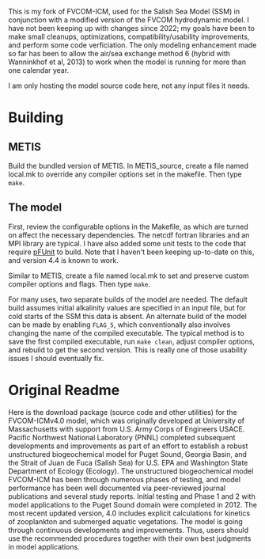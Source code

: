 This is my fork of FVCOM-ICM, used for the Salish Sea Model (SSM) in
conjunction with a modified version of the FVCOM hydrodynamic model. I have
not been keeping up with changes since 2022; my goals have been to make
small cleanups, optimizations, compatibility/usability improvements, and
perform some code verficiation. The only modeling enhancement made so far
has been to allow the air/sea exchange method 6 (hybrid with Wanninkhof et
al, 2013) to work when the model is running for more than one calendar
year.

I am only hosting the model source code here, not any input files it
needs.

# Building

## METIS

Build the bundled version of METIS. In METIS_source, create a file named
local.mk to override any compiler options set in the makefile. Then type
`make`.

## The model

First, review the configurable options in the Makefile, as which are turned
on affect the necessary dependencies. The netcdf fortran libraries and an
MPI library are typical. I have also added some unit tests to the code that
require [pFUnit](https://github.com/Goddard-Fortran-Ecosystem/pFUnit) to
build. Note that I haven't been keeping up-to-date on this, and version 4.4
is known to work.

Similar to METIS, create a file named local.mk to set and preserve custom
compiler options and flags. Then type `make`.

For many uses, two separate builds of the model are needed. The default
build assumes initial alkalinity values are specified in an input file, but
for cold starts of the SSM this data is absent. An alternate build of the
    model can be made by enabling `FLAG_5`, which conventionally also
    involves changing the name of the compiled executable. The typical
    method is to save the first compiled executable, run `make clean`,
    adjust compiler options, and rebuild to get the second version. This is
    really one of those usability issues I should eventually fix.

# Original Readme

Here is the download package (source code and other utilities) for the FVCOM-ICMv4.0 model, which 
was originally developed at University of Massachusetts with support from U.S. Army Corps of Engineers USACE. 
Pacific Northwest National Laboratory (PNNL) completed subsequent developments and improvements as part of an effort 
to establish a robust unstructured biogeochemical model for Puget Sound, Georgia Basin, and the Strait of Juan 
de Fuca (Salish Sea) for U.S. EPA and Washington State Department of Ecology (Ecology). 
The unstructured biogeochemical model FVCOM-ICM has been through numerous phases of testing, and model 
performance has been well documented via peer-reviewed journal publications and several study reports. 
Initial testing and Phase 1 and 2 with model applications to the Puget Sound domain were completed in 2012. 
The most recent updated version, 4.0 includes explicit calculations for kinetics of zooplankton and submerged 
aquatic vegetations. The model is going through continuous developments and improvements. Thus, users should 
use the recommended procedures together with their own best judgments in model applications.
